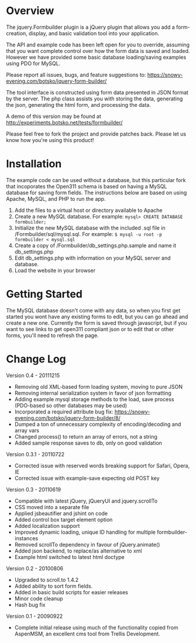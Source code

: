 Overview
========


The jquery.Formbuilder plugin is a jQuery plugin that allows you add
a form-creation, display, and basic validation tool into your application.

The API and example code has been left open for you to override, assuming that
you want complete control over how the form data is saved and loaded. However
we have provided some basic database loading/saving examples using PDO for MySQL.

Please report all issues, bugs, and feature suggestions
to: https://snowy-evening.com/botsko/jquery-form-builder/

The tool interface is constructed using form data presented in JSON format
by the server. The php class assists you with storing the data,
generating the json, generating the html form, and processing the data.

A demo of this version may be found at http://experiments.botsko.net/tests/formbuilder/

Please feel free to fork the project and provide patches back.
Please let us know how you're using this product!


Installation 
============

The example code can be used without a database, but this particular fork that incoporates the Open311 schema is based on having a MySQL database for saving form fields. The instructions below are based on using Apache, MySQL, and PHP to run the app. 

1. Add the files to a virtual host or directory available to Apache
2. Create a new MySQL database. For example: `mysql> CREATE DATABASE formbuilder;`
3. Initialize the new MySQL database with the included .sql file in /Formbuilder/sql/mysql.sql. For example: `$ mysql -u root -p formbuilder < mysql.sql`
4. Create a copy of /Formbuilder/db_settings.php.sample and name it db_settings.php
5. Edit db_settings.php with information on your MySQL server and database. 
6. Load the website in your browser

Getting Started
===============
The MySQL database doesn't come with any data, so when you first get started you wont have any existing forms to edit, but you can go ahead and create a new one. Currently the form is saved through javascript, but if you want to see links to get open311 compliant json or to edit that or other forms, you'll need to refresh the page.

Change Log
==========

Version 0.4 - 20111215

- Removing old XML-based form loading system, moving to pure JSON
- Removing internal serialization system in favor of json formatting
- Adding example mysql storage methods to the load, save process (PDO-based so other databases may be used)
- Incorporated a required attribute bug fix: https://snowy-evening.com/botsko/jquery-form-builder/8/
- Dumped a ton of unnecessary complexity of encoding/decoding and array vars
- Changed process() to return an array of errors, not a string
- Added sample response saves to db, only on good validation

Version 0.3.1 - 20110722

- Corrected issue with reserved words breaking support for Safari, Opera, IE
- Corrected issue with example-save expecting old POST key

Version 0.3 - 20110619

- Compatible with latest jQuery, jQueryUI and jquery.scrollTo
- CSS moved into a separate file
- Applied jsbeautifier and jshint on code
- Added control box target element option
- Added localization support
- Improved dynamic loading, unique ID handling for multiple formbuilder-instances
- Removed scrollTo dependency in favour of jQuery.animate()
- Added json backend, to replace/as alternative to xml
- Example html switched to latest html doctype

Version 0.2 - 20100806

- Upgraded to scroll.to 1.4.2
- Added ability to sort form fields.
- Added in basic build scripts for easier releases
- Minor code cleanup
- Hash bug fix

Version 0.1 - 20090922

- Complete initial release using much of the functionality copied
from AspenMSM, an excellent cms tool from Trellis Development.